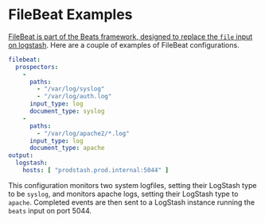 # FileBeat Examples
[FileBeat is part of the Beats framework, designed to replace the `file` input
on logstash](https://www.elastic.co/guide/en/beats/filebeat/current/index.html).
Here are a couple of examples of FileBeat configurations.

```yaml
filebeat:
  prospectors:
    -
      paths:
        - "/var/log/syslog"
        - "/var/log/auth.log"
      input_type: log
      document_type: syslog
    -
      paths:
        - "/var/log/apache2/*.log"
      input_type: log
      document_type: apache
output:
  logstash:
    hosts: [ "prodstash.prod.internal:5044" ]

```
This configuration monitors two system logfiles, setting their LogStash type to
be `syslog`, and monitors apache logs, setting their LogStash type to `apache`.
Completed events are then sent to a LogStash instance running the `beats` input
on port 5044.